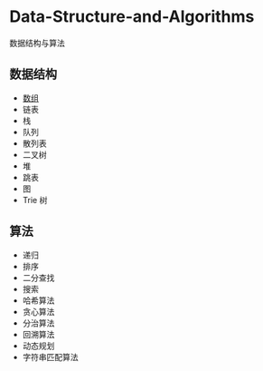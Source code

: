 # Data-Structure-and-Algorithms

数据结构与算法

## 数据结构

* [数组](https://github.com/pleuvoir/Data-Structure-and-Algorithms/docs/array.md)
* 链表
* 栈
* 队列
* 散列表
* 二叉树
* 堆
* 跳表
* 图
* Trie 树

## 算法

* 递归
* 排序
* 二分查找
* 搜索
* 哈希算法
* 贪心算法
* 分治算法
* 回溯算法
* 动态规划
* 字符串匹配算法



